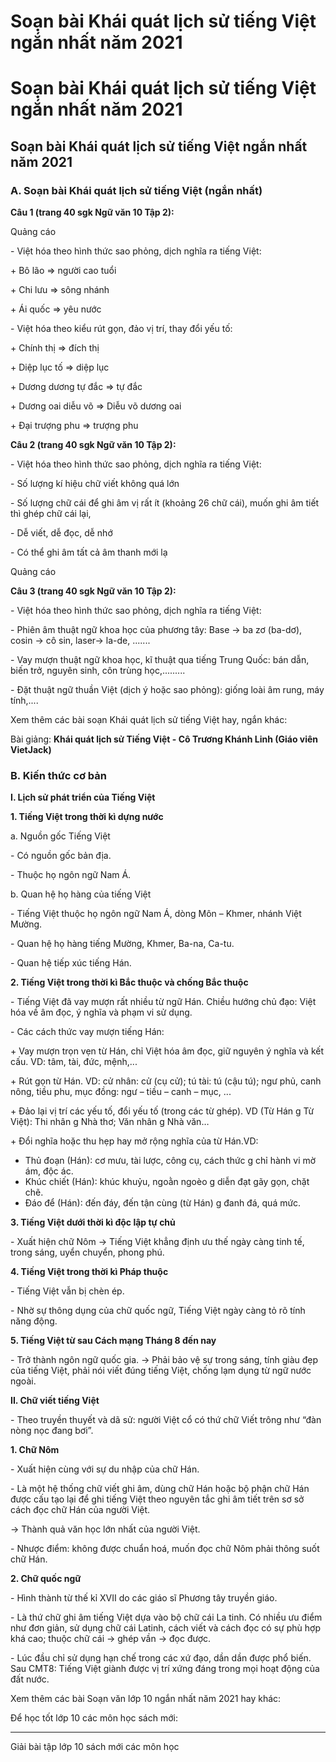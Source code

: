 # Soạn bài Khái quát lịch sử tiếng Việt ngắn nhất năm 2021

# Soạn bài Khái quát lịch sử tiếng Việt ngắn nhất năm 2021

## Soạn bài Khái quát lịch sử tiếng Việt ngắn nhất năm 2021

### **A. Soạn bài Khái quát lịch sử tiếng Việt (ngắn nhất)**

**Câu 1 (trang 40 sgk Ngữ văn 10 Tập 2):**

Quảng cáo

\- Việt hóa theo hình thức sao phỏng, dịch nghĩa ra tiếng Việt: 

\+ Bô lão ⇒ người cao tuổi 

\+ Chi lưu ⇒ sông nhánh 

\+ Ái quốc ⇒ yêu nước 

\- Việt hóa theo kiểu rút gọn, đảo vị trí, thay đổi yếu tố: 

\+ Chính thị ⇒ đích thị 

\+ Diệp lục tố ⇒ diệp lục 

\+ Dương dương tự đắc ⇒ tự đắc 

\+ Dương oai diễu võ ⇒ Diễu võ dương oai 

\+ Đại trượng phu ⇒ trượng phu 

**Câu 2 (trang 40 sgk Ngữ văn 10 Tập 2):**

\- Việt hóa theo hình thức sao phỏng, dịch nghĩa ra tiếng Việt: 

\- Số lượng kí hiệu chữ viết không quá lớn 

\- Số lượng chữ cái để ghi âm vị rất ít (khoảng 26 chữ cái), muốn ghi âm tiết thì ghép chữ cái lại, 

\- Dễ viết, dễ đọc, dễ nhớ 

\- Có thể ghi âm tất cả âm thanh mới lạ 

Quảng cáo

**Câu 3 (trang 40 sgk Ngữ văn 10 Tập 2):**

\- Việt hóa theo hình thức sao phỏng, dịch nghĩa ra tiếng Việt: 

\- Phiên âm thuật ngữ khoa học của phương tây: Base -> ba zơ (ba-dơ), cosin -> cô sin, laser-> la-de, ....... 

\- Vay mượn thuật ngữ khoa học, kĩ thuật qua tiếng Trung Quốc: bán dẫn, biến trở, nguyên sinh, côn trùng học,......... 

\- Đặt thuật ngữ thuần Việt (dịch ý hoặc sao phỏng): giống loài âm rung, máy tính,.... 

Xem thêm các bài soạn Khái quát lịch sử tiếng Việt hay, ngắn khác:

Bài giảng: **Khái quát lịch sử Tiếng Việt - Cô Trương Khánh Linh (Giáo viên VietJack)**

### **B. Kiến thức cơ bản**

**I. Lịch sử phát triển của Tiếng Việt**

**1\. Tiếng Việt trong thời kì dựng nước**

a. Nguồn gốc Tiếng Việt

\- Có nguồn gốc bản địa.

\- Thuộc họ ngôn ngữ Nam Á.

b. Quan hệ họ hàng của tiếng Việt

\- Tiếng Việt thuộc họ ngôn ngữ Nam Á, dòng Môn – Khmer, nhánh Việt Mường.

\- Quan hệ họ hàng tiếng Mường, Khmer, Ba-na, Ca-tu.

\- Quan hệ tiếp xúc tiếng Hán.

**2\. Tiếng Việt trong thời kì Bắc thuộc và chống Bắc thuộc**

\- Tiếng Việt đã vay mượn rất nhiều từ ngữ Hán. Chiều hướng chủ đạo: Việt hóa về âm đọc, ý nghĩa và phạm vi sử dụng.

\- Các cách thức vay mượn tiếng Hán:

\+ Vay mượn trọn vẹn từ Hán, chỉ Việt hóa âm đọc, giữ nguyên ý nghĩa và kết cấu. VD: tâm, tài, đức, mệnh,...

\+ Rút gọn từ Hán. VD: cử nhân: cử (cụ cử); tú tài: tú (cậu tú); ngư phủ, canh nông, tiều phu, mục đồng: ngư – tiều – canh – mục, ...

\+ Đảo lại vị trí các yếu tố, đổi yếu tố (trong các từ ghép). VD (Từ Hán g Từ Việt): Thi nhân g Nhà thơ; Văn nhân g Nhà văn…

\+ Đổi nghĩa hoặc thu hẹp hay mở rộng nghĩa của từ Hán.VD: 

  * Thủ đoạn (Hán): cơ mưu, tài lược, công cụ, cách thức g chỉ hành vi mờ ám, độc ác.
  * Khúc chiết (Hán): khúc khuỷu, ngoằn ngoèo g diễn đạt gãy gọn, chặt chẽ.
  * Đáo để (Hán): đến đáy, đến tận cùng (từ Hán) g đanh đá, quá mức.



**3\. Tiếng Việt dưới thời kì độc lập tự chủ**

\- Xuất hiện chữ Nôm → Tiếng Việt khẳng định ưu thế ngày càng tinh tế, trong sáng, uyển chuyển, phong phú.

**4\. Tiếng Việt trong thời kì Pháp thuộc**

\- Tiếng Việt vẫn bị chèn ép.

\- Nhờ sự thông dụng của chữ quốc ngữ, Tiếng Việt ngày càng tỏ rõ tính năng động.

**5\. Tiếng Việt từ sau Cách mạng Tháng 8 đến nay**

\- Trở thành ngôn ngữ quốc gia. → Phải bảo vệ sự trong sáng, tính giàu đẹp của tiếng Việt, phải nói viết đúng tiếng Việt, chống lạm dụng từ ngữ nước ngoài.

**II. Chữ viết tiếng Việt**

\- Theo truyền thuyết và dã sử: người Việt cổ có thứ chữ Viết trông như “đàn nòng nọc đang bơi”.

**1\. Chữ Nôm**

\- Xuất hiện cùng với sự du nhập của chữ Hán.

\- Là một hệ thống chữ viết ghi âm, dùng chữ Hán hoặc bộ phận chữ Hán được cấu tạo lại để ghi tiếng Việt theo nguyên tắc ghi âm tiết trên sơ sở cách đọc chữ Hán của người Việt.

→ Thành quả văn học lớn nhất của người Việt.

\- Nhược điểm: không được chuẩn hoá, muốn đọc chữ Nôm phải thông suốt chữ Hán.

**2\. Chữ quốc ngữ**

\- Hình thành từ thế kỉ XVII do các giáo sĩ Phương tây truyền giáo.

\- Là thứ chữ ghi âm tiếng Việt dựa vào bộ chữ cái La tinh. Có nhiều ưu điểm như đơn giản, sử dụng chữ cái Latinh, cách viết và cách đọc có sự phù hợp khá cao; thuộc chữ cái → ghép vần → đọc được.

\- Lúc đầu chỉ sử dụng hạn chế trong các xứ đạo, dần dần được phổ biến. Sau CMT8: Tiếng Việt giành được vị trí xứng đáng trong mọi hoạt động của đất nước.

Xem thêm các bài Soạn văn lớp 10 ngắn nhất năm 2021 hay khác:

Để học tốt lớp 10 các môn học sách mới:

* * *

Giải bài tập lớp 10 sách mới các môn học
